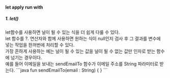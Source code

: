 <h4>let apply run with</h4>
<h5>1. let()</h5>
let함수를 사용하면 널이 될 수 있는 식을 더 쉽게 다룰 수 있다.<br>
let 함수를 ?. 연산자와 함께 사용하면 원하는 식이 null인지 검사 후 그 결과를 변수에 넣는 작업을 한꺼번에 처리할 수 있다. <br>
가장 흔하게 사용하는 예는 널이 될 수 있는 값을 널이 될 수 없는 값만 인자로 받는 함수에 넘기는 경우이다.<br>
예를 들어 이메일을 보내는 sendEmailTo 함수가 이메일 주소를 String 파라미터로 받는다.
```java
fun sendEmailTo(email : String) { }
```
